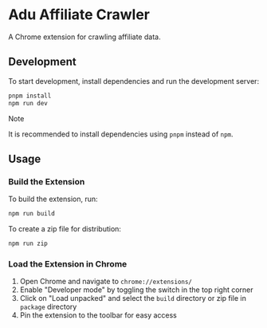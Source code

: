 # Adu Affiliate Crawler

A Chrome extension for crawling affiliate data.

## Development

To start development, install dependencies and run the development server:

```sh
pnpm install
npm run dev
```

> [!NOTE]
> It is recommended to install dependencies using `pnpm` instead of `npm`.

## Usage

### Build the Extension

To build the extension, run:

```sh
npm run build
```

To create a zip file for distribution:

```sh
npm run zip
```

### Load the Extension in Chrome

1. Open Chrome and navigate to `chrome://extensions/`
2. Enable "Developer mode" by toggling the switch in the top right corner
3. Click on "Load unpacked" and select the `build` directory or zip file in `package` directory
4. Pin the extension to the toolbar for easy access
